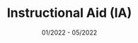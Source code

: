 ---
title: "Instructional Aid (IA)"
type: "Engineering"
venue: "Electrical Engr & Computer Sci Dept, University of Michigan"
date: 01/2022 - 05/2022
location: "Ann Arbor, United States"
---